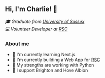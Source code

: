 <h2> Hi, I'm Charlie! 👋</h2>
<p>
  <em>
    🎓 Graduate from <a href="https://www.sussex.ac.uk/">University of Sussex</a>
    </br>
    💻 Volunteer Developer at <a href="https://x.com/RSC_EU">RSC</a>
  </em>
</p>

<h3>About me</h3>
<ul>
  <li>🌱 I'm currently learning Next.js</li>
  <li>🔨 I'm currently building a Web App for <a href="https://x.com/RSC_EU">RSC</a></li>
  <li>💪 My strengths are working with Python</li>
  <li>🔵 I support Brighton and Hove Albion</li>
</ul>

